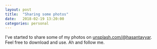 ```yaml
---
layout: post
title:  "Sharing some photos"
date:   2018-02-19 13:20:00
categories: personal
---
```


I've started to share some of my photos on [unsplash.com/@hasantayyar](https://unsplash.com/@hasantayyar).
Feel free to download and use. Ah and follow me.
